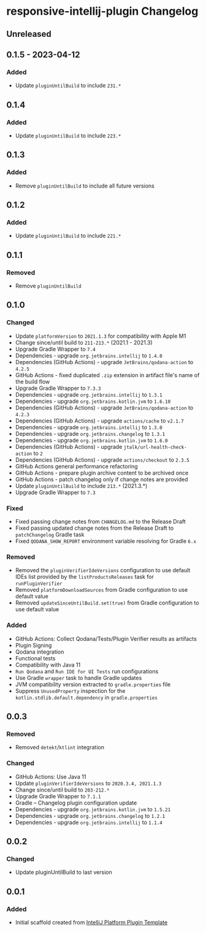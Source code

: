 <!-- Keep a Changelog guide -> https://keepachangelog.com -->

# responsive-intellij-plugin Changelog

## Unreleased

## 0.1.5 - 2023-04-12

### Added
- Update `pluginUntilBuild` to include `231.*`

## 0.1.4

### Added
- Update `pluginUntilBuild` to include `223.*`

## 0.1.3

### Added
- Remove `pluginUntilBuild` to include all future versions

## 0.1.2

### Added
- Update `pluginUntilBuild` to include `221.*`

## 0.1.1

### Removed
- Remove `pluginUntilBuild`

## 0.1.0

### Changed
- Update `platformVersion` to `2021.1.3` for compatibility with Apple M1
- Change since/until build to `211-213.*` (2021.1 - 2021.3)
- Upgrade Gradle Wrapper to `7.4`
- Dependencies - upgrade `org.jetbrains.intellij` to `1.4.0`
- Dependencies (GitHub Actions) - upgrade `JetBrains/qodana-action` to `4.2.5`
- GitHub Actions - fixed duplicated `.zip` extension in artifact file's name of the build flow
- Upgrade Gradle Wrapper to `7.3.3`
- Dependencies - upgrade `org.jetbrains.intellij` to `1.3.1`
- Dependencies - upgrade `org.jetbrains.kotlin.jvm` to `1.6.10`
- Dependencies (GitHub Actions) - upgrade `JetBrains/qodana-action` to `4.2.3`
- Dependencies (GitHub Actions) - upgrade `actions/cache` to `v2.1.7`
- Dependencies - upgrade `org.jetbrains.intellij` to `1.3.0`
- Dependencies - upgrade `org.jetbrains.changelog` to `1.3.1`
- Dependencies - upgrade `org.jetbrains.kotlin.jvm` to `1.6.0`
- Dependencies (GitHub Actions) - upgrade `jtalk/url-health-check-action` to `2`
- Dependencies (GitHub Actions) - upgrade `actions/checkout` to `2.3.5`
- GitHub Actions general performance refactoring
- GitHub Actions - prepare plugin archive content to be archived once
- GitHub Actions - patch changelog only if change notes are provided
- Update `pluginUntilBuild` to include `213.*` (2021.3.*)
- Upgrade Gradle Wrapper to `7.3`

### Fixed
- Fixed passing change notes from `CHANGELOG.md` to the Release Draft
- Fixed passing updated change notes from the Release Draft to `patchChangelog` Gradle task
- Fixed `QODANA_SHOW_REPORT` environment variable resolving for Gradle `6.x`

### Removed
- Removed the `pluginVerifierIdeVersions` configuration to use default IDEs list provided by the `listProductsReleases` task for `runPluginVerifier`
- Removed `platformDownloadSources` from Gradle configuration to use default value
- Removed `updateSinceUntilBuild.set(true)` from Gradle configuration to use default value

### Added
- GitHub Actions: Collect Qodana/Tests/Plugin Verifier results as artifacts
- Plugin Signing
- Qodana integration
- Functional tests
- Compatibility with Java 11
- `Run Qodana` and `Run IDE for UI Tests` run configurations
- Use Gradle `wrapper` task to handle Gradle updates
- JVM compatibility version extracted to `gradle.properties` file
- Suppress `UnusedProperty` inspection for the `kotlin.stdlib.default.dependency` in `gradle.properties`

## 0.0.3

### Removed
- Removed `detekt`/`ktlint` integration

### Changed
- GitHub Actions: Use Java 11
- Update `pluginVerifierIdeVersions` to `2020.3.4, 2021.1.3`
- Change since/until build to `203-212.*`
- Upgrade Gradle Wrapper to `7.1.1`
- Gradle – Changelog plugin configuration update
- Dependencies - upgrade `org.jetbrains.kotlin.jvm` to `1.5.21`
- Dependencies - upgrade `org.jetbrains.changelog` to `1.2.1`
- Dependencies - upgrade `org.jetbrains.intellij` to `1.1.4`

## 0.0.2

### Changed
- Update pluginUntilBuild to last version

## 0.0.1

### Added
- Initial scaffold created from [IntelliJ Platform Plugin Template](https://github.com/JetBrains/intellij-platform-plugin-template)
